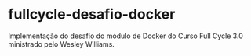 # fullcycle-desafio-docker
Implementação do desafio do módulo de Docker do Curso Full Cycle 3.0 ministrado pelo Wesley Williams.
